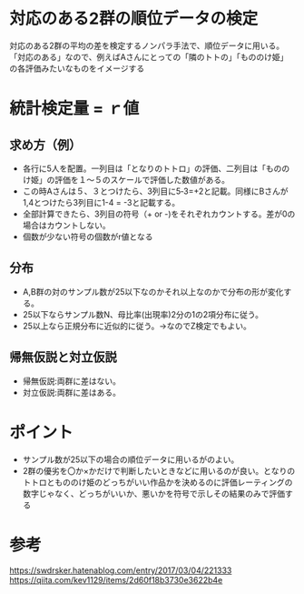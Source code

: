 # 対応のある2群の順位データの検定
対応のある2群の平均の差を検定するノンパラ手法で、順位データに用いる。「対応のある」なので、例えばAさんにとっての「隣のトトの」「もののけ姫」の各評価みたいなものをイメージする

# 統計検定量 = ｒ値
## 求め方（例）
- 各行に5人を配置。一列目は「となりのトトロ」の評価、二列目は「もののけ姫」の評価を１～５のスケールで評価した数値がある。
- この時Aさんは５、３とつけたら、3列目に5‐3=+2と記載。同様にBさんが1,4とつけたら3列目に1-4 = -3と記載する。
- 全部計算できたら、3列目の符号（+ or -)をそれぞれカウントする。差が0の場合はカウントしない。
- 個数が少ない符号の個数がr値となる

## 分布
- A,B群の対のサンプル数が25以下なのかそれ以上なのかで分布の形が変化する。
- 25以下ならサンプル数N、母比率(出現率)2分の1の2項分布に従う。
- 25以上なら正規分布に近似的に従う。→なのでZ検定でもよい。

## 帰無仮説と対立仮説
- 帰無仮説:両群に差はない。
- 対立仮説:両群に差はある。

# ポイント
- サンプル数が25以下の場合の順位データに用いるがのよい。
- 2群の優劣を〇か×かだけで判断したいときなどに用いるのが良い。となりのトトロともののけ姫のどっちがいい作品かを決めるのに評価レーティングの数字じゃなく、どっちがいいか、悪いかを符号で示しその結果のみで評価する

# 参考
https://swdrsker.hatenablog.com/entry/2017/03/04/221333
https://qiita.com/kev1129/items/2d60f18b3730e3622b4e